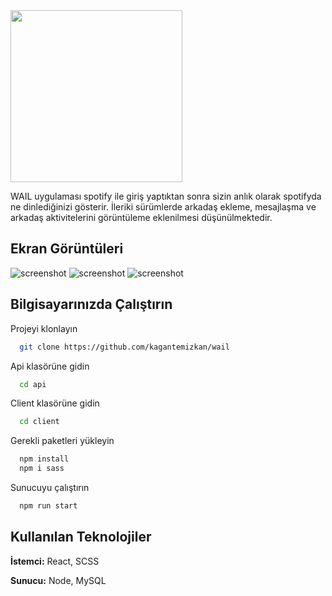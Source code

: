 <img src="https://github.com/kagantemizkan/wail/assets/46727689/ff20ce64-a9e1-4d10-8c90-108cb036fff9" width="275">
</br>

WAIL uygulaması spotify ile giriş yaptıktan sonra sizin anlık olarak spotifyda ne dinlediğinizi gösterir. İleriki sürümlerde arkadaş ekleme, mesajlaşma ve arkadaş aktivitelerini görüntüleme eklenilmesi düşünülmektedir.

## Ekran Görüntüleri
![screenshot](https://github.com/kagantemizkan/wail/assets/46727689/1e74b0a7-6431-4419-a7fe-ad0122d0efbf)
![screenshot](https://github.com/kagantemizkan/wail/assets/46727689/f8396d85-ca32-4d74-a5c1-30ca2fc72073)
![screenshot](https://github.com/kagantemizkan/wail/assets/46727689/e9c03aa8-0634-4b41-add3-27f1c31ae235)
## 



  
## Bilgisayarınızda Çalıştırın


Projeyi klonlayın

```bash
  git clone https://github.com/kagantemizkan/wail
```

Api klasörüne gidin

```bash
  cd api
```
Client klasörüne gidin
```bash
  cd client
```

Gerekli paketleri yükleyin

```bash
  npm install
  npm i sass
```

Sunucuyu çalıştırın

```bash
  npm run start
```

  
## Kullanılan Teknolojiler

**İstemci:** React, SCSS

**Sunucu:** Node, MySQL
